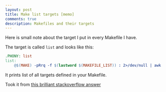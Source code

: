```yaml
---
layout: post
title: Make list targets [memo]
comments: true
description: Makefiles and their targets
---
```


Here is small note about the target I put in every Makefile I have.

The target is called `list` and looks like this:

```makefile
.PHONY: list
list:
    @$(MAKE) -pRrq -f $(lastword $(MAKEFILE_LIST)) : 2>/dev/null | awk -v RS= -F: '/^# File/,/^# Finished Make data base/ {if ($$1 !~ "^[#.]") {print $$1}}' | sort | egrep -v -e '^[^[:alnum:]]' -e '^$@$$'
```

It prints list of all targets defined in your Makefile.

Took it from [this brilliant stackoverflow answer](https://stackoverflow.com/a/26339924/1867518 "makefile list targets")
